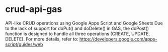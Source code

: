 # crud-api-gas
API-like CRUD operations using Google Apps Script and Google Sheets
Due to the lack of support for doPut() and doDelete() in GAS, the doPost() function is designed to handle all three operations (CREATE, UPDATE, DELETE).
For more details, refer to: https://developers.google.com/apps-script/guides/web
